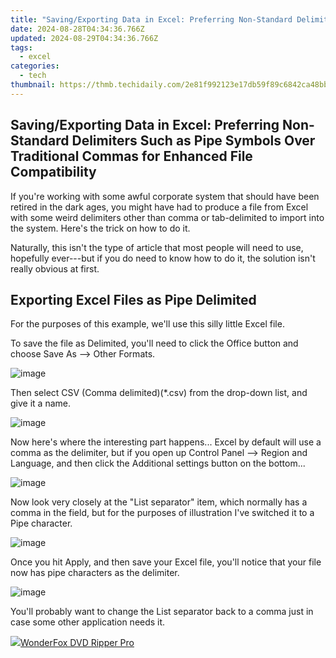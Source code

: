 ```yaml
---
title: "Saving/Exporting Data in Excel: Preferring Non-Standard Delimiters Such as Pipe Symbols Over Traditional Commas for Enhanced File Compatibility"
date: 2024-08-28T04:34:36.766Z
updated: 2024-08-29T04:34:36.766Z
tags:
  - excel
categories:
  - tech
thumbnail: https://thmb.techidaily.com/2e81f992123e17db59f89c6842ca48bb426d509215d95604071818ec4e7dc281.jpg
---
```


## Saving/Exporting Data in Excel: Preferring Non-Standard Delimiters Such as Pipe Symbols Over Traditional Commas for Enhanced File Compatibility

If you're working with some awful corporate system that should have been retired in the dark ages, you might have had to produce a file from Excel with some weird delimiters other than comma or tab-delimited to import into the system. Here's the trick on how to do it.

 Naturally, this isn't the type of article that most people will need to use, hopefully ever---but if you do need to know how to do it, the solution isn't really obvious at first.

## **Exporting Excel Files as Pipe Delimited** 

 For the purposes of this example, we'll use this silly little Excel file.

 To save the file as Delimited, you'll need to click the Office button and choose Save As --> Other Formats.

![image](https://static1.howtogeekimages.com/wordpress/wp-content/uploads/2010/07/image122.png) 

 Then select CSV (Comma delimited)(\*.csv) from the drop-down list, and give it a name.

![image](https://static1.howtogeekimages.com/wordpress/wp-content/uploads/2010/07/image123.png) 

 Now here's where the interesting part happens... Excel by default will use a comma as the delimiter, but if you open up Control Panel --> Region and Language, and then click the Additional settings button on the bottom...

![image](https://static1.howtogeekimages.com/wordpress/wp-content/uploads/2010/07/image124.png) 

 Now look very closely at the "List separator" item, which normally has a comma in the field, but for the purposes of illustration I've switched it to a Pipe character.

![image](https://static1.howtogeekimages.com/wordpress/wp-content/uploads/2010/07/image125.png) 

 Once you hit Apply, and then save your Excel file, you'll notice that your file now has pipe characters as the delimiter.

![image](https://static1.howtogeekimages.com/wordpress/wp-content/uploads/2010/07/image126.png) 

 You'll probably want to change the List separator back to a comma just in case some other application needs it.

<ins class="adsbygoogle"
     style="display:block"
     data-ad-format="autorelaxed"
     data-ad-client="ca-pub-7571918770474297"
     data-ad-slot="1223367746"></ins>



<ins class="adsbygoogle"
     style="display:block"
     data-ad-client="ca-pub-7571918770474297"
     data-ad-slot="8358498916"
     data-ad-format="auto"
     data-full-width-responsive="true"></ins>



<!-- affiliate ads begin -->
<a href="https://secure.2checkout.com/order/checkout.php?PRODS=3922934&QTY=1&AFFILIATE=108875&CART=1"><img src="https://secure.avangate.com/images/merchant/4b0a0290ad7df100b77e86839989a75e/products/ripperpro.png" border="0">WonderFox DVD Ripper Pro</a>
<!-- affiliate ads end -->